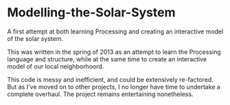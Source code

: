Modelling-the-Solar-System
==========================

A first attempt at both learning Processing and creating an interactive model of the solar system.

This was written in the spring of 2013 as an attempt to learn the Processing language and structure, while at the same time to create an interactive model of our local neighborhoord.

This code is messy and inefficient, and could be extensively re-factored. But as I've moved on to other projects, I no longer have time to undertake a complete overhaul. The project remains entertaining nonetheless.

